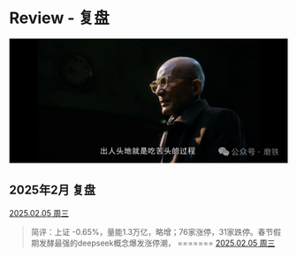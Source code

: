 # Review - 复盘

![img](img\12.png)

## 2025年2月 复盘


[2025.02.05 周三](2025.02\02.05.md)

> 简评：上证 -0.65%，量能1.3万亿，略增；76家涨停，31家跌停。春节假期发酵最强的deepseek概念爆发涨停潮，
=======
[2025.02.05 周三](2025.02/02.05.md)

